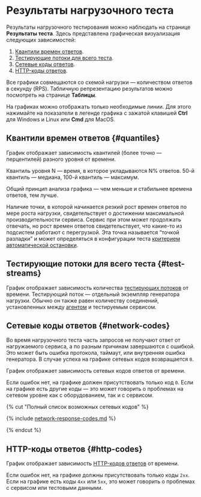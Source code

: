 # Результаты нагрузочного теста

Результаты нагрузочного тестирования можно наблюдать на странице **Результаты теста**. Здесь представлена графическая визуализация следующих зависимостей:

1. [Квантили времен ответов](#quantiles).
1. [Тестирующие потоки для всего теста](#test-streams).
1. [Сетевые коды ответов](#network-codes).
1. [HTTP-коды ответов](#http-codes).

Все графики совмещаются со схемой нагрузки — количеством ответов в секунду (RPS).
Табличную репрезентацию результатов можно посмотреть на странице **Таблицы**.

На графиках можно отображать только необходимые линии. Для этого нажимайте на показатели в легенде графика с зажатой клавишей **Ctrl** для Windows и Linux или **Cmd** для MacOS. 

## Квантили времен ответов {#quantiles}

График отображает зависимость квантилей (более точно — перцентилей) разного уровня от времени. 

Квантиль уровня N — время, в которое укладываются N% ответов. 50-й квантиль — медиана, 100-й квантиль — максимум.

Общий принцип анализа графика — чем меньше и стабильнее времена ответов, тем лучше.

Наличие точки, в которой начинается резкий рост времен ответов по мере роста нагрузки, свидетельствует о достижении максимальной производительности сервиса. Сервис при этом может продолжать отвечать, но рост времен ответов свидетельствует, что какие-то из подсистем работают с перегрузкой. Эта точка называется <q>точкой разладки</q> и может определяться в конфигурации теста [критерием автоматической остановки](auto-stop.md#basic-criteria).

## Тестирующие потоки для всего теста {#test-streams}

График отображает зависимость количества [тестирующих потоков](testing-stream.md) от времени.
Тестирующий поток — отдельный экземпляр генератора нагрузки. Обычно он также равен количеству соединений, установленных между [агентом](agent.md) и тестируемым сервисом.

## Сетевые коды ответов {#network-codes}

Во время нагрузочного теста часть запросов не получают ответ от нагружаемого сервиса, а по разным причинам завершаются с ошибкой. Это может быть ошибка протокола, таймаут, или внутренняя ошибка генератора. В случае успеха на графике сетевых кодов возвращается `0`.

График отображает зависимость сетевых кодов ответов от времени.

Если ошибок нет, на графике должен присутствовать только код `0`. Если на графике есть другие коды — это может говорить о проблемах на сетевом уровне как с оборудованием, так и с сервисом.

{% cut "Полный список возможных сетевых кодов" %} 

{% include [network-response-codes.md](../../_includes/load-testing/network-response-codes.md) %}

{% endcut %} 

## HTTP-коды ответов {#http-codes}

График отображает зависимость [HTTP-кодов ответов](https://ru.wikipedia.org/wiki/Список_кодов_состояния_HTTP) от времени.

Если ошибок нет, на графике должны присутствовать только коды `2xx`. Если на графике есть коды `4хх` или `5хх`, это может говорить о проблемах с сервисом или тестовыми данными.